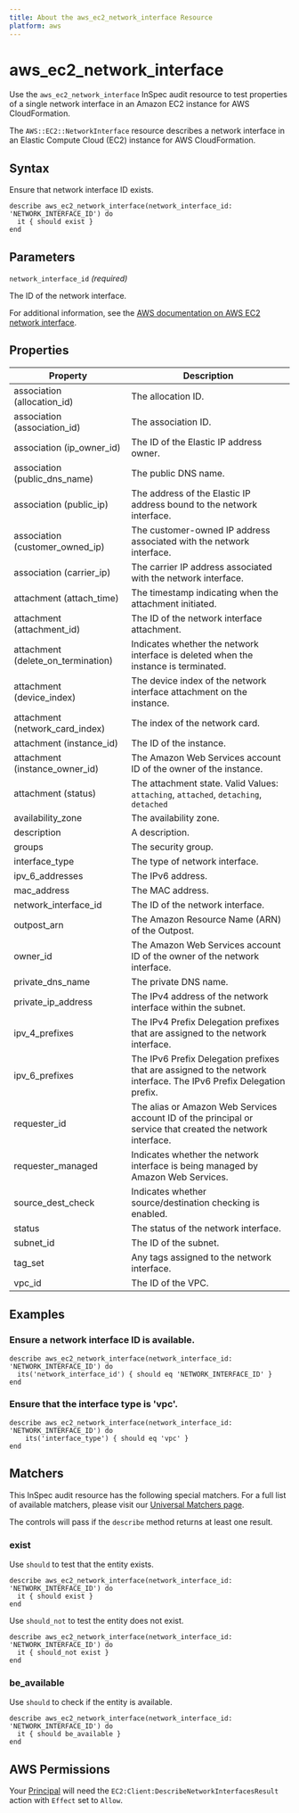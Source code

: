 ```yaml
---
title: About the aws_ec2_network_interface Resource
platform: aws
---
```


# aws_ec2_network_interface

Use the `aws_ec2_network_interface` InSpec audit resource to test properties of a single network interface in an Amazon EC2 instance for AWS CloudFormation.

The `AWS::EC2::NetworkInterface` resource describes a network interface in an Elastic Compute Cloud (EC2) instance for AWS CloudFormation.

## Syntax

Ensure that network interface ID exists.

    describe aws_ec2_network_interface(network_interface_id: 'NETWORK_INTERFACE_ID') do
      it { should exist }
    end

## Parameters

`network_interface_id` _(required)_

The ID of the network interface.

For additional information, see the [AWS documentation on AWS EC2 network interface](https://docs.aws.amazon.com/AWSCloudFormation/latest/UserGuide/aws-resource-ec2-network-interface.html).

## Properties

| Property | Description |
| --- | --- |
| association (allocation_id) | The allocation ID. |
| association (association_id) | The association ID. |
| association (ip_owner_id) | The ID of the Elastic IP address owner. |
| association (public_dns_name) | The public DNS name. |
| association (public_ip) | The address of the Elastic IP address bound to the network interface. |
| association (customer_owned_ip) | The customer-owned IP address associated with the network interface. |
| association (carrier_ip) | The carrier IP address associated with the network interface. |
| attachment (attach_time) | The timestamp indicating when the attachment initiated. |
| attachment (attachment_id) | The ID of the network interface attachment. |
| attachment (delete_on_termination) | Indicates whether the network interface is deleted when the instance is terminated. |
| attachment (device_index) | The device index of the network interface attachment on the instance. |
| attachment (network_card_index) | The index of the network card. |
| attachment (instance_id) | The ID of the instance. |
| attachment (instance_owner_id) | The Amazon Web Services account ID of the owner of the instance. |
| attachment (status) | The attachment state. Valid Values: `attaching`, `attached`, `detaching`, `detached` |
| availability_zone | The availability zone. |
| description | A description. |
| groups | The security group. |
| interface_type | The type of network interface. |
| ipv_6_addresses | The IPv6 address. |
| mac_address | The MAC address. |
| network_interface_id | The ID of the network interface. |
| outpost_arn | The Amazon Resource Name (ARN) of the Outpost. |
| owner_id | The Amazon Web Services account ID of the owner of the network interface. |
| private_dns_name | The private DNS name. |
| private_ip_address | The IPv4 address of the network interface within the subnet. |
| ipv_4_prefixes | The IPv4 Prefix Delegation prefixes that are assigned to the network interface. |
| ipv_6_prefixes | The IPv6 Prefix Delegation prefixes that are assigned to the network interface. The IPv6 Prefix Delegation prefix. |
| requester_id | The alias or Amazon Web Services account ID of the principal or service that created the network interface. |
| requester_managed | Indicates whether the network interface is being managed by Amazon Web Services. |
| source_dest_check | Indicates whether source/destination checking is enabled. |
| status | The status of the network interface. |
| subnet_id | The ID of the subnet. |
| tag_set | Any tags assigned to the network interface. |
| vpc_id | The ID of the VPC. |

## Examples

### Ensure a network interface ID is available.

    describe aws_ec2_network_interface(network_interface_id: 'NETWORK_INTERFACE_ID') do
      its('network_interface_id') { should eq 'NETWORK_INTERFACE_ID' }
    end

### Ensure that the interface type is 'vpc'.

    describe aws_ec2_network_interface(network_interface_id: 'NETWORK_INTERFACE_ID') do
        its('interface_type') { should eq 'vpc' }
    end

## Matchers

This InSpec audit resource has the following special matchers. For a full list of available matchers, please visit our [Universal Matchers page](https://www.inspec.io/docs/reference/matchers/).

The controls will pass if the `describe` method returns at least one result.

### exist

Use `should` to test that the entity exists.

    describe aws_ec2_network_interface(network_interface_id: 'NETWORK_INTERFACE_ID') do
      it { should exist }
    end

Use `should_not` to test the entity does not exist.

    describe aws_ec2_network_interface(network_interface_id: 'NETWORK_INTERFACE_ID') do
      it { should_not exist }
    end

### be_available

Use `should` to check if the entity is available.

    describe aws_ec2_network_interface(network_interface_id: 'NETWORK_INTERFACE_ID') do
      it { should be_available }
    end

## AWS Permissions

Your [Principal](https://docs.aws.amazon.com/IAM/latest/UserGuide/intro-structure.html#intro-structure-principal) will need the `EC2:Client:DescribeNetworkInterfacesResult` action with `Effect` set to `Allow`.
